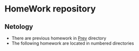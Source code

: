 # HomeWork repository

## Netology

* There are previous homework in [Prev](previous) directory
* The following homework are located in numbered directories
